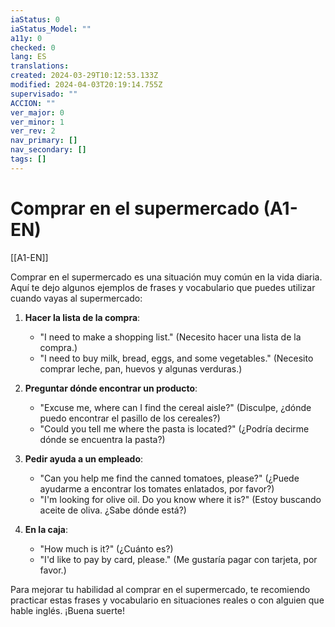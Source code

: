 ```yaml
---
iaStatus: 0
iaStatus_Model: ""
a11y: 0
checked: 0
lang: ES
translations: 
created: 2024-03-29T10:12:53.133Z
modified: 2024-04-03T20:19:14.755Z
supervisado: ""
ACCION: ""
ver_major: 0
ver_minor: 1
ver_rev: 2
nav_primary: []
nav_secondary: []
tags: []
---
```


# Comprar en el supermercado (A1-EN)

[[A1-EN]]

Comprar en el supermercado es una situación muy común en la vida diaria. Aquí te dejo algunos ejemplos de frases y vocabulario que puedes utilizar cuando vayas al supermercado:

1. **Hacer la lista de la compra**:
   - "I need to make a shopping list." (Necesito hacer una lista de la compra.)
   - "I need to buy milk, bread, eggs, and some vegetables." (Necesito comprar leche, pan, huevos y algunas verduras.)

2. **Preguntar dónde encontrar un producto**:
   - "Excuse me, where can I find the cereal aisle?" (Disculpe, ¿dónde puedo encontrar el pasillo de los cereales?)
   - "Could you tell me where the pasta is located?" (¿Podría decirme dónde se encuentra la pasta?)

3. **Pedir ayuda a un empleado**:
   - "Can you help me find the canned tomatoes, please?" (¿Puede ayudarme a encontrar los tomates enlatados, por favor?)
   - "I'm looking for olive oil. Do you know where it is?" (Estoy buscando aceite de oliva. ¿Sabe dónde está?)

4. **En la caja**:
   - "How much is it?" (¿Cuánto es?)
   - "I'd like to pay by card, please." (Me gustaría pagar con tarjeta, por favor.)

Para mejorar tu habilidad al comprar en el supermercado, te recomiendo practicar estas frases y vocabulario en situaciones reales o con alguien que hable inglés. ¡Buena suerte!

